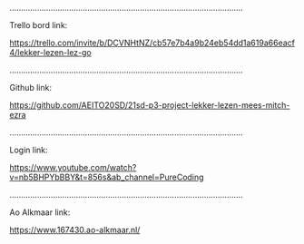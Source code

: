 ......................................................................................................

Trello bord link:

https://trello.com/invite/b/DCVNHtNZ/cb57e7b4a9b24eb54dd1a619a66eacf4/lekker-lezen-lez-go

......................................................................................................

Github link:

https://github.com/AEITO20SD/21sd-p3-project-lekker-lezen-mees-mitch-ezra

......................................................................................................

Login link:

https://www.youtube.com/watch?v=nb5BHPYbBBY&t=856s&ab_channel=PureCoding

......................................................................................................

Ao Alkmaar link:

https://www.167430.ao-alkmaar.nl/
